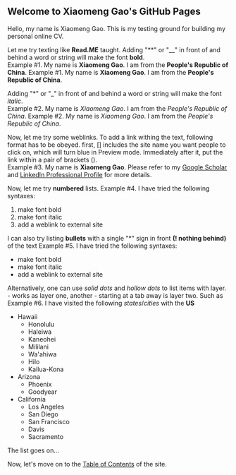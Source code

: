 ## Welcome to Xiaomeng Gao's GitHub Pages

Hello, my name is Xiaomeng Gao. This is my testing ground for building my personal online CV.

Let me try texting like **Read.ME** taught.
Adding "**" or "__" in front of and behind a word or string will make the font **bold**.<br/>
Example #1. My name is **Xiaomeng Gao**. I am from the **People's Republic of China**.
Example #1. My name is __Xiaomeng Gao__. I am from the __People's Republic of China__.

Adding "*" or "_" in front of and behind a word or string will make the font *italic*.<br/>
Example #2. My name is *Xiaomeng Gao*. I am from the *People's Republic of China*.
Example #2. My name is _Xiaomeng Gao_. I am from the _People's Republic of China_.

Now, let me try some weblinks. To add a link withing the text, following format has to be obeyed. 
first, [] includes the site name you want people to click on, which will turn blue in Preview mode. Immediately after it, put the link within a pair of brackets ().<br/>
Example #3. My name is **Xiaomeng Gao**. Please refer to my [Google Scholar](https://scholar.google.com/citations?user=ev56Ug0AAAAJ&hl=en) and [LinkedIn Professional Profile](https://www.linkedin.com/in/xiaomenggao/) for more details.

Now, let me try **numbered** lists. 
Example #4. I have tried the following syntaxes:
1. make font bold
2. make font italic
3. add a weblink to external site

I can also try listing **bullets** with a single "*" sign in front **(! nothing behind)** of the text
Example #5. I have tried the following syntaxes:
* make font bold
* make font italic
* add a weblink to external site

Alternatively, one can use _solid dots_ and _hollow dots_ to list items with layer. - works as layer one, another - starting at a tab away is layer two. Such as
Example #6. I have visited the following _states_/_cities_ with the **US**
- Hawaii
  - Honolulu
  - Haleiwa
  - Kaneohei
  - Mililani
  - Wa'ahiwa
  - Hilo
  - Kailua-Kona
- Arizona
  - Phoenix
  - Goodyear
- California
  - Los Angeles
  - San Diego
  - San Francisco
  - Davis
  - Sacramento
  
The list goes on...

Now, let's move on to the [Table of Contents](https://x-mengao.github.io/hello-world/table-of-contents) of the site.

